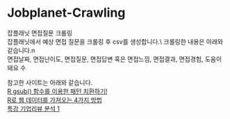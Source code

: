 # Jobplanet-Crawling
잡플래닛 면접질문 크롤링
<br/>
잡플래닛에서 예상 면접 질문을 크롤링 후 csv를 생성합니다.\\
크롤링한 내용은 아래와 같습니다.n\
면접날짜, 면접난이도, 면접질문, 면접답변 혹은 면접느낌, 면접결과, 면접경험, 도움이돼요 수  




참고한 사이트는 아래와 같습니다.  
[R gsub() 함수를 이용한 패턴 치환하기!](https://quantumcomputer.tistory.com/99)  
[R로 웹 데이터를 가져오는 4가지 방법](https://tidyverse-korea.github.io/r-meetup-x-presser/kaggle/Meetup_3/crawling/getWebR.pdf)  
[특강 기업리뷰 분석 1](https://mrkevinna.github.io/%ED%8A%B9%EA%B0%95-%EA%B8%B0%EC%97%85%EB%A6%AC%EB%B7%B0-%EB%B6%84%EC%84%9D-1/)
